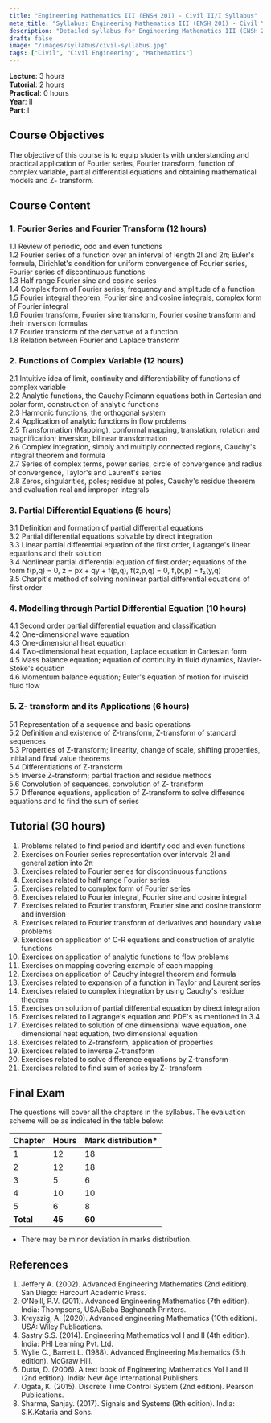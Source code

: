 ```yaml
---
title: "Engineering Mathematics III (ENSH 201) - Civil II/I Syllabus"
meta_title: "Syllabus: Engineering Mathematics III (ENSH 201) - Civil Year 2 Part 1 | IOE Notes"
description: "Detailed syllabus for Engineering Mathematics III (ENSH 201), a second year, first part subject in the IOE Civil Engineering program."
draft: false
image: "/images/syllabus/civil-syllabus.jpg"
tags: ["Civil", "Civil Engineering", "Mathematics"]
---
```


**Lecture**: 3 hours  
**Tutorial**: 2 hours  
**Practical**: 0 hours  
**Year**: II  
**Part**: I

## Course Objectives

The objective of this course is to equip students with understanding and practical application of Fourier series, Fourier transform, function of complex variable, partial differential equations and obtaining mathematical models and Z- transform.

## Course Content

### 1. Fourier Series and Fourier Transform (12 hours)
1.1 Review of periodic, odd and even functions  
1.2 Fourier series of a function over an interval of length 2l and 2π; Euler's formula, Dirichlet's condition for uniform convergence of Fourier series, Fourier series of discontinuous functions  
1.3 Half range Fourier sine and cosine series  
1.4 Complex form of Fourier series; frequency and amplitude of a function  
1.5 Fourier integral theorem, Fourier sine and cosine integrals, complex form of Fourier integral  
1.6 Fourier transform, Fourier sine transform, Fourier cosine transform and their inversion formulas  
1.7 Fourier transform of the derivative of a function  
1.8 Relation between Fourier and Laplace transform

### 2. Functions of Complex Variable (12 hours)
2.1 Intuitive idea of limit, continuity and differentiability of functions of complex variable  
2.2 Analytic functions, the Cauchy Reimann equations both in Cartesian and polar form, construction of analytic functions  
2.3 Harmonic functions, the orthogonal system  
2.4 Application of analytic functions in flow problems  
2.5 Transformation (Mapping), conformal mapping, translation, rotation and magnification; inversion, bilinear transformation  
2.6 Complex integration, simply and multiply connected regions, Cauchy's integral theorem and formula  
2.7 Series of complex terms, power series, circle of convergence and radius of convergence, Taylor's and Laurent's series  
2.8 Zeros, singularities, poles; residue at poles, Cauchy's residue theorem and evaluation real and improper integrals

### 3. Partial Differential Equations (5 hours)
3.1 Definition and formation of partial differential equations  
3.2 Partial differential equations solvable by direct integration  
3.3 Linear partial differential equation of the first order, Lagrange's linear equations and their solution  
3.4 Nonlinear partial differential equation of first order; equations of the form f(p,q) = 0, z = px + qy + f(p,q), f(z,p,q) = 0, f₁(x,p) = f₂(y,q)  
3.5 Charpit's method of solving nonlinear partial differential equations of first order

### 4. Modelling through Partial Differential Equation (10 hours)
4.1 Second order partial differential equation and classification  
4.2 One-dimensional wave equation  
4.3 One-dimensional heat equation  
4.4 Two-dimensional heat equation, Laplace equation in Cartesian form  
4.5 Mass balance equation; equation of continuity in fluid dynamics, Navier-Stoke's equation  
4.6 Momentum balance equation; Euler's equation of motion for inviscid fluid flow

### 5. Z- transform and its Applications (6 hours)
5.1 Representation of a sequence and basic operations  
5.2 Definition and existence of Z-transform, Z-transform of standard sequences  
5.3 Properties of Z-transform; linearity, change of scale, shifting properties, initial and final value theorems  
5.4 Differentiations of Z-transform  
5.5 Inverse Z-transform; partial fraction and residue methods  
5.6 Convolution of sequences, convolution of Z- transform  
5.7 Difference equations, application of Z-transform to solve difference equations and to find the sum of series

## Tutorial (30 hours)
1. Problems related to find period and identify odd and even functions  
2. Exercises on Fourier series representation over intervals 2l and generalization into 2π  
3. Exercises related to Fourier series for discontinuous functions  
4. Exercises related to half range Fourier series  
5. Exercises related to complex form of Fourier series  
6. Exercises related to Fourier integral, Fourier sine and cosine integral  
7. Exercises related to Fourier transform, Fourier sine and cosine transform and inversion  
8. Exercises related to Fourier transform of derivatives and boundary value problems  
9. Exercises on application of C-R equations and construction of analytic functions  
10. Exercises on application of analytic functions to flow problems  
11. Exercises on mapping covering example of each mapping  
12. Exercises on application of Cauchy integral theorem and formula  
13. Exercises related to expansion of a function in Taylor and Laurent series  
14. Exercises related to complex integration by using Cauchy's residue theorem  
15. Exercises on solution of partial differential equation by direct integration  
16. Exercises related to Lagrange's equation and PDE's as mentioned in 3.4  
17. Exercises related to solution of one dimensional wave equation, one dimensional heat equation, two dimensional equation  
18. Exercises related to Z-transform, application of properties  
19. Exercises related to inverse Z-transform  
20. Exercises related to solve difference equations by Z-transform  
21. Exercises related to find sum of series by Z- transform

## Final Exam
The questions will cover all the chapters in the syllabus. The evaluation scheme will be as indicated in the table below:

| Chapter | Hours | Mark distribution* |
|---------|-------|-------------------|
| 1 | 12 | 18 |
| 2 | 12 | 18 |
| 3 | 5 | 6 |
| 4 | 10 | 10 |
| 5 | 6 | 8 |
| **Total** | **45** | **60** |

* There may be minor deviation in marks distribution.

## References
1. Jeffery A. (2002). Advanced Engineering Mathematics (2nd edition). San Diego: Harcourt Academic Press.
2. O'Neill, P.V. (2011). Advanced Engineering Mathematics (7th edition). India: Thompsons, USA/Baba Baghanath Printers.
3. Kreyszig, A. (2020). Advanced engineering Mathematics (10th edition). USA: Wiley Publications.
4. Sastry S.S. (2014). Engineering Mathematics vol I and II (4th edition). India: PHI Learning Pvt. Ltd.
5. Wylie C., Barrett L. (1988). Advanced Engineering Mathematics (5th edition). McGraw Hill.
6. Dutta, D. (2006). A text book of Engineering Mathematics Vol I and II (2nd edition). India: New Age International Publishers.
7. Ogata, K. (2015). Discrete Time Control System (2nd edition). Pearson Publications.
8. Sharma, Sanjay. (2017). Signals and Systems (9th edition). India: S.K.Kataria and Sons.